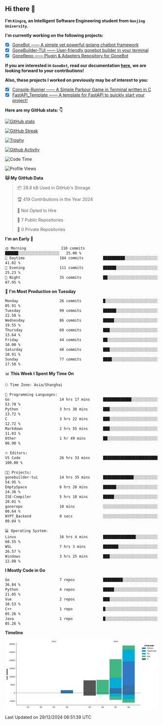 ## Hi there 👋

**I'm `Kingcq`, an Intelligent Software Engineering student from `Nanjing University`.**

**I'm currently working on the following projects:**

- [x] [GoneBot —— A simple yet powerful golang chatbot framework](https://github.com/gonebot-dev/gonebot)
- [x] [GoneBuilder-TUI —— User-friendly gonebot builder in your terminal](https://github.com/gonebot-dev/gonebuilder-tui)
- [x] [GoneRepo —— Plugin & Adapters Repository for GoneBot](https://github.com/gonebot-dev/gonerepo)

**If you are interested in `GoneBot`, read our documentation [here](https://gonebot-dev.github.io/), we are looking forward to your contributions!**

**Also, these projects I worked on previously may be of interest to you:**

- [x] [Console-Runner —— A Simple Parkour Game in Terminal written in C](https://github.com/Kingcxp/Console-Runners)
- [x] [FastAPI_Template —— A template for FastAPI to quickly start your project!](https://github.com/Kingcxp/FastAPI_Template)

**Here are my GitHub stats: 👇**

[![GitHub stats](https://github-readme-stats.vercel.app/api?username=Kingcxp&show_icons=true&count_private=true&theme=aura&hide_border=true&icon_color=FF4500&text_color=76EE00)](https://github.com/anuraghazra/github-readme-stats)    

[![GitHub Streak](https://github-readme-streak-stats.herokuapp.com/?user=Kingcxp&hide_border=true&theme=catppuccin-macchiato)](https://git.io/streak-stats)

[![Trophy](https://github-profile-trophy.vercel.app/?username=Kingcxp&theme=dracula)](https://github.com/ryo-ma/github-profile-trophy)

[![Github Activity](https://github-readme-activity-graph.vercel.app/graph?username=Kingcxp&theme=tokyo-night&hide_border=true)](https://github.com/ashutosh00710/github-readme-activity-graph)

<!--START_SECTION:waka-->
![Code Time](http://img.shields.io/badge/Code%20Time-1%2C384%20hrs%2015%20mins-blue)

![Profile Views](http://img.shields.io/badge/Profile%20Views-0-blue)

**🐱 My GitHub Data** 

> 📦 28.8 kB Used in GitHub's Storage 
 > 
> 🏆 419 Contributions in the Year 2024
 > 
> 🚫 Not Opted to Hire
 > 
> 📜 7 Public Repositories 
 > 
> 🔑 0 Private Repositories 
 > 
**I'm an Early 🐤** 

```text
🌞 Morning                110 commits         ██████░░░░░░░░░░░░░░░░░░░   25.00 % 
🌆 Daytime                184 commits         ██████████░░░░░░░░░░░░░░░   41.82 % 
🌃 Evening                111 commits         ██████░░░░░░░░░░░░░░░░░░░   25.23 % 
🌙 Night                  35 commits          ██░░░░░░░░░░░░░░░░░░░░░░░   07.95 % 
```
📅 **I'm Most Productive on Tuesday** 

```text
Monday                   26 commits          █░░░░░░░░░░░░░░░░░░░░░░░░   05.91 % 
Tuesday                  99 commits          ██████░░░░░░░░░░░░░░░░░░░   22.50 % 
Wednesday                86 commits          █████░░░░░░░░░░░░░░░░░░░░   19.55 % 
Thursday                 60 commits          ███░░░░░░░░░░░░░░░░░░░░░░   13.64 % 
Friday                   44 commits          ██░░░░░░░░░░░░░░░░░░░░░░░   10.00 % 
Saturday                 48 commits          ███░░░░░░░░░░░░░░░░░░░░░░   10.91 % 
Sunday                   77 commits          ████░░░░░░░░░░░░░░░░░░░░░   17.50 % 
```


📊 **This Week I Spent My Time On** 

```text
🕑︎ Time Zone: Asia/Shanghai

💬 Programming Languages: 
Go                       14 hrs 17 mins      █████████████░░░░░░░░░░░░   53.78 % 
Python                   3 hrs 38 mins       ███░░░░░░░░░░░░░░░░░░░░░░   13.72 % 
C                        3 hrs 22 mins       ███░░░░░░░░░░░░░░░░░░░░░░   12.72 % 
Markdown                 2 hrs 55 mins       ███░░░░░░░░░░░░░░░░░░░░░░   11.03 % 
Other                    1 hr 49 mins        ██░░░░░░░░░░░░░░░░░░░░░░░   06.90 % 

🔥 Editors: 
VS Code                  26 hrs 33 mins      █████████████████████████   100.00 % 

🐱‍💻 Projects: 
gonebuilder-tui          14 hrs 35 mins      ██████████████░░░░░░░░░░░   54.95 % 
EmptySpace               6 hrs 28 mins       ██████░░░░░░░░░░░░░░░░░░░   24.36 % 
ISE-Compiler             5 hrs 18 mins       █████░░░░░░░░░░░░░░░░░░░░   20.01 % 
gonerepo                 10 mins             ░░░░░░░░░░░░░░░░░░░░░░░░░   00.64 % 
NYPT_Backend             0 secs              ░░░░░░░░░░░░░░░░░░░░░░░░░   00.04 % 

💻 Operating System: 
Linux                    16 hrs 4 mins       ███████████████░░░░░░░░░░   60.55 % 
WSL                      7 hrs 3 mins        ███████░░░░░░░░░░░░░░░░░░   26.57 % 
Windows                  3 hrs 25 mins       ███░░░░░░░░░░░░░░░░░░░░░░   12.88 % 
```

**I Mostly Code in Go** 

```text
Go                       7 repos             █████████░░░░░░░░░░░░░░░░   36.84 % 
Python                   4 repos             █████░░░░░░░░░░░░░░░░░░░░   21.05 % 
Vue                      2 repos             ███░░░░░░░░░░░░░░░░░░░░░░   10.53 % 
C++                      1 repo              █░░░░░░░░░░░░░░░░░░░░░░░░   05.26 % 
Java                     1 repo              █░░░░░░░░░░░░░░░░░░░░░░░░   05.26 % 
```



**Timeline**

![Lines of Code chart](https://raw.githubusercontent.com/Kingcxp/Kingcxp/main/assets/bar_graph.png)


 Last Updated on 29/12/2024 06:51:39 UTC
<!--END_SECTION:waka-->
